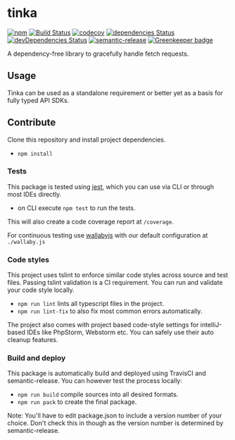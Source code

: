 # tinka

[![npm](https://img.shields.io/npm/v/@crazyfactory/tinka.svg)](http://www.npmjs.com/package/@crazyfactory/tinka)
[![Build Status](https://travis-ci.org/crazyfactory/tinka.svg?branch=master)](https://travis-ci.org/crazyfactory/tinka)
[![codecov](https://codecov.io/gh/crazyfactory/tinka/branch/master/graph/badge.svg)](https://codecov.io/gh/crazyfactory/tinka)
[![dependencies Status](https://david-dm.org/crazyfactory/tinka/status.svg)](https://david-dm.org/crazyfactory/tinka)
[![devDependencies Status](https://david-dm.org/crazyfactory/tinka/dev-status.svg)](https://david-dm.org/crazyfactory/tinka?type=dev)
[![semantic-release](https://img.shields.io/badge/%20%20%F0%9F%93%A6%F0%9F%9A%80-semantic--release-e10079.svg)](https://github.com/semantic-release/semantic-release)
[![Greenkeeper badge](https://badges.greenkeeper.io/crazyfactory/tinka.svg)](https://greenkeeper.io/)

A dependency-free library to gracefully handle fetch requests.

## Usage

Tinka can be used as a standalone requirement or better yet as a basis for fully typed API SDKs.

## Contribute

Clone this repository and install project dependencies.
- `npm install`

### Tests

This package is tested using [jest](https://github.com/facebook/jest), which you can use via CLI or through most IDEs directly. 
- on CLI execute `npm test` to run the tests.

This will also create a code coverage report at `/coverage`.

For continuous testing use [wallabyjs](wallabyjs.com) with our default configuration at `./wallaby.js`

### Code styles

This project uses tslint to enforce similar code styles across source and test files. Passing tslint validation is a CI requirement. You can run and validate your code style locally.

- `npm run lint` lints all typescript files in the project.
- `npm run lint-fix` to also fix most common errors automatically.

The project also comes with project based code-style settings for intelliJ-based IDEs like PhpStorm, Webstorm etc. You can safely use their auto cleanup features.

### Build and deploy

This package is automatically build and deployed using TravisCI and semantic-release. You can however test the process locally:

- `npm run build` compile sources into all desired formats.
- `npm run pack` to create the final package.

Note: You'll have to edit package.json to include a version number of your choice. Don't check this in though as the version number is determined by semantic-release.
